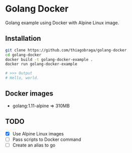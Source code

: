 # Golang Docker

Golang example using Docker with Alpine Linux image.

## Installation

``` sh
git clone https://github.com/thiagobraga/golang-docker
cd golang-docker
docker build -t golang-docker-example .
docker run golang-docker-example

# >>> Output
# Hello, world.
```

## Docker images

- golang:1.11-alpine => 310MB

## TODO

- [x] Use Alpine Linux images
- [ ] Pass scripts to Docker command
- [ ] Create an alias to go
